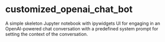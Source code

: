 # customized_openai_chat_bot
A simple skeleton Jupyter notebook with ipywidgets UI for engaging in an OpenAI-powered chat conversation with a predefined system prompt for setting the context of the conversation.
